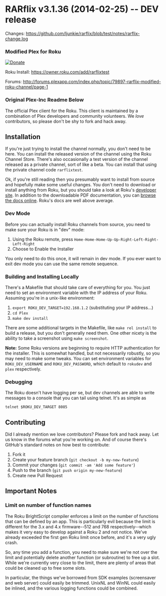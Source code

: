 # RARflix v3.1.36 (2014-02-25) -- DEV release
Changes: https://github.com/ljunkie/rarflix/blob/test/notes/rarflix-change.log

### Modified Plex for Roku


[![Donate](https://www.paypalobjects.com/en_US/i/btn/btn_donate_LG.gif)](https://www.paypal.com/cgi-bin/webscr?cmd=_s-xclick&hosted_button_id=CHRZ55VCAJSYG)


Roku Install: https://owner.roku.com/add/rarflixtest

Forums: http://forums.plexapp.com/index.php/topic/79897-rarflix-modified-roku-channel/page-1

### Original Plex-Inc Readme Below ###


The official Plex client for the Roku. This client is maintained by a
combination of Plex developers and community volunteers. We *love* contributors,
so please don't be shy to fork and hack away.

## Installation

If you're just trying to install the channel normally, you don't need to be
here. You can install the released version of the channel using the Roku
Channel Store. There's also occasionally a test version of the channel
released as a private channel, sort of like a beta. You can install that
using the private channel code `rarflixtest`.

Ok, if you're still reading then you presumably want to install from source
and hopefully make some useful changes. You don't need to download or install
anything from Roku, but you should take a look at Roku's
[developer site](http://www.roku.com/developer). In addition to the downloadable
PDF documentation, you can [browse the docs online](http://sdkdocs.roku.com/).
Roku's docs are well above average.

### Dev Mode

Before you can actually install Roku channels from source, you need to make
sure your Roku is in "dev" mode:

1. Using the Roku remote, press `Home-Home-Home-Up-Up-Right-Left-Right-Left-Right`
2. Choose to Enable the Installer

You only need to do this once, it will remain in dev mode. If you ever want to
exit dev mode you can use the same remote sequence.

### Building and Installing Locally

There's a Makefile that should take care of everything for you. You just need
to set an environment variable with the IP address of your Roku. Assuming
you're in a unix-like environment:

1. `export ROKU_DEV_TARGET=192.168.1.2` (substituting your IP address...)
2. `cd Plex`
3. `make dev install`

There are some additional targets in the Makefile, like `make rel install` to
build a release, but you don't generally need them. One other nicety is the
ability to take a screenshot using `make screenshot`.

**Note:** Some Roku versions are beginning to require HTTP authentication for
the installer. This is somewhat handled, but not necessarily robustly, so
you may need to make some tweaks. You can set environment variables for
`ROKU_DEV_USERNAME` and `ROKU_DEV_PASSWORD`, which default to `rokudev` and
`plex` respectively.

### Debugging

The Roku doesn't have logging per se, but dev channels are able to write
messages to a console that you can tail using telnet. It's as simple as

    telnet $ROKU_DEV_TARGET 8085

## Contributing

Did I already mention we love contributors? Please fork and hack away. Let us
know in the forums what you're working on. And of course there's GitHub's
standard notes on how best to contribute:

1. Fork it
2. Create your feature branch (`git checkout -b my-new-feature`)
3. Commit your changes (`git commit -am 'Add some feature'`)
4. Push to the branch (`git push origin my-new-feature`)
5. Create new Pull Request

## Important Notes

### Limit on number of function names

The Roku BrightScript compiler enforces a limit on the number of functions that
can be defined by an app. This is particularly evil because the limit is
different for the 3.x and 4.x firmware--512 and 768 respectively--which makes
it very easy to develop against a Roku 2 and not notice. We've already
exceeded the first gen Roku limit once before, and it's a very ugly crash.

So, any time you add a function, you need to make sure we're not over the limit
and potentially delete another function (or subroutine) to free up a slot.
While we're currently very close to the limit, there are plenty of areas that
could be cleaned up to free some slots.

In particular, the things we've borrowed from SDK examples (screensaver and
web server) could easily be trimmed. UnixNL and WinNL could easily be inlined,
and the various logging functions could be combined.
